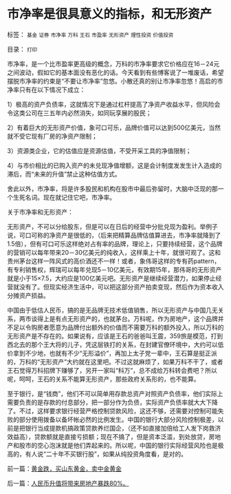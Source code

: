 # 市净率是很具意义的指标，和无形资产

标签： `基金` `证券` `市净率` `万科` `王石` `市盈率` `无形资产` `理性投资` `价值投资` 

目录： `打印`

市净率，是一个比市盈率更高级的概念，万科的市净率要求它价格应在16－24元之间波动，假如它的基本面没有恶化的话。今天看到有些博客说了一堆废话，希望摆脱市净率的约束是“不要让市净率”忽悠。小散还真的别让市净率忽悠！高启的市净率只有在以下情况下成立：

1）极高的资产负债率，这就情况下是通过杠杆提高了净资产收益水平，但风险会令这类公司在三五年内必然消失，如同玩孪展的股民；

2）有着巨大的无形资产价值，象可口可乐，品牌价值可以达到500亿美元，当然就不受它现有厂房的净资产限制；

3）资源类企业，它的估值应是资源估值，不受开采工具的净值限制；

4）与市价相比的已购入资产的未兑现净值增额，这是会计制度发发生计入造成的滞后，而“未来的升值”禁止这种估值方式。



舍此以外，市净率，将是许多股民和机构在股市中最后弥留时，大脑中泛现的那一个生死名词。现在就记住它吧，市净率。



关于市净率和无形资产：

无形资产，不可以分给股东，但是可以在日后的经营中分批兑现为盈利。举例子说，可口可称的净资产是很低的，（后来把精算品牌估值算进去，市净率就降到了1.5倍），但有可口可乐这样绝对占有率的品牌，理论上，只要持续经营，这个品牌的营销可以每年带来20－30亿美元的纯收入，这样乘上十年，就很可观了。这和贵州茅台这样一阵风式的高价酒还不一样！或者，象伟哥这样的专有药pattern，有专利销售权，辉瑞可以每年兑现5－10亿美元，有效期15年，那伟哥的无形资产就是小于15×7.5，大约应是100亿美元吧。无形资产是继续经营潜力，如果停止经营就没有了。但现实经济生活中，可以把这部分资产拍卖变现，然后作为资本收入分摊资产损益。



中国由于低估人民币，搞的是无品牌无技术低值销售，所以无形资产与中国几无关系，两市谈得上是有点无形资产的，也就茅台。万科呢，作为房地产，这个品牌并不足以令购房者愿意为品牌付出额外的价值而不需要万科的额外投入，所以万科的无形资产是不存在的。如果说有，应该是王石的爸爸叫王震，359旅是模范，打到西北去的那个王大将的儿子，凭这层铁打的关系，在封建官僚环境中，大约可以低价拿到不少地，也就有不少“无形溢价”，再加上太子党一辈中，王石算是挺正派的，万科的“无形资产”大约就在这里吧。不过这就麻烦了，如果万科不干了，或者王石觉得万科招牌下赚够了，另开一家叫“科万”，总不成给万科转会费吧？所以呢，呵呵，王石的关系不能算无形资产，那些政府关系形的，也不能算。



至于银行，是“钱商”，他们不可以简单用存款总资产对照资产负债率，他们实际上需要负责的是存款的付息部分，把一部分作为负债，实际资产负债率就大大下降了。不过，这样要求银行经营严格控制贷款风险，这还不够，还需要对控制可能失败的部分使用拨备以备坏帐必然的比例发生。中国的银行大部分风险控制极差，以前是把银行当成提款机搞政策贷款养烂国企，（还不如直接加倍给工人发下岗救济效益高），贷款额就是直接亏损额；现在不搞了，但是资本泛滥，到处放贷，房地产和股市的空心泡沫就是他们弄起来的。所以呢，中国的银行实际经营风险也是极高的，有人说“二十年不买银行股”，如果从纯投资角度看，是对的。



前一篇：[黄金跌，买山东黄金，卖中金黄金](../../../2007/10/30/黄金跌，买山东黄金，卖中金黄金.md)

后一篇：[人民币升值将带来房地产暴跌80%。](../../../2007/10/31/人民币升值将带来房地产暴跌80%。.md)